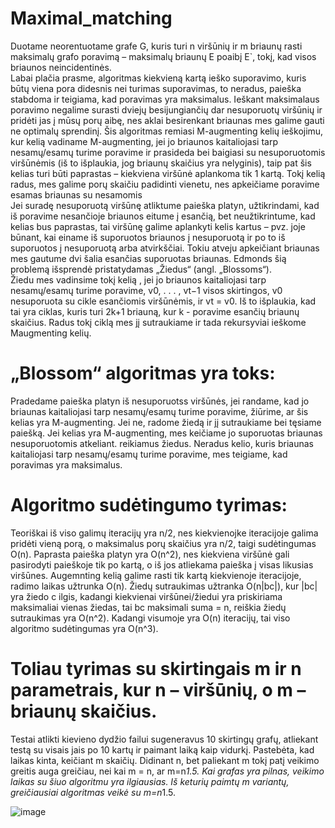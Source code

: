 # Maximal_matching
Duotame neorentuotame grafe G, kuris turi n viršūnių ir m briaunų rasti maksimalų grafo poravimą – maksimalų briaunų E poaibį E`, tokį, kad visos briaunos neincidentinės.  
Labai plačia prasme, algoritmas kiekvieną kartą ieško suporavimo, kuris būtų viena pora didesnis nei turimas suporavimas, to neradus, paieška stabdoma ir teigiama, kad poravimas yra maksimalus. Ieškant maksimalaus poravimo negalime surasti dviejų besijungiančių dar nesuporuotų viršūnių ir pridėti jas į mūsų porų aibę, nes aklai besirenkant briaunas mes galime gauti ne optimalų sprendinį. Šis algoritmas remiasi M-augmenting kelių ieškojimu, kur kelią vadiname M-augmenting, jei jo briaunos kaitaliojasi tarp nesamų/esamų turime poravime ir prasideda bei baigiasi su nesuporuotomis viršūnėmis (iš to išplaukia, jog briaunų skaičius yra nelyginis), taip pat šis kelias turi būti paprastas – kiekviena viršūnė aplankoma tik 1 kartą. Tokį kelią radus, mes galime porų skaičiu padidinti vienetu, nes apkeičiame poravime esamas briaunas su nesamomis  
Jei suradę nesuporuotą viršūnę atliktume paieška platyn, užtikrindami, kad iš poravime nesančioje briaunos eitume į esančią, bet neužtikrintume, kad kelias bus paprastas, tai viršūnę galime aplankyti kelis kartus – pvz. joje būnant, kai einame iš suporuotos briaunos į nesuporuotą ir po to iš suporuotos į nesuporuotą arba atvirkščiai. Tokiu atveju apkeičiant briaunas mes gautume dvi šalia esančias suporuotas briaunas. Edmonds šią problemą išsprendė pristatydamas „Žiedus“ (angl. „Blossoms“).  
Žiedu mes vadinsime tokį kelią , jei jo briaunos kaitaliojasi tarp nesamų/esamų turime poravime, v0, . . . , vt−1 visos skirtingos, v0 nesuporuota su cikle esančiomis viršūnėmis, ir vt = v0. Iš to išplaukia, kad tai yra ciklas, kuris turi 2k+1 briauną, kur k - poravime esančių briaunų skaičius. Radus tokį ciklą mes jį sutraukiame ir tada rekursyviai ieškome Maugmenting kelių.  
# „Blossom“ algoritmas yra toks: 
Pradedame paieška platyn iš nesuporuotss viršūnės, jei randame, kad jo briaunas kaitaliojasi tarp nesamų/esamų turime poravime, žiūrime, ar šis kelias yra M-augmenting. Jei ne, radome žiedą ir jį sutraukiame bei tęsiame paiešką. Jei kelias yra M-augmenting, mes keičiame jo suporuotas briaunas nesuporuotomis atkeliant. reikiamus žiedus. Neradus kelio, kuris briaunas kaitaliojasi tarp nesamų/esamų turime poravime, mes teigiame, kad poravimas yra maksimalus.  
# Algoritmo sudėtingumo tyrimas: 
Teoriškai iš viso galimų iteracijų yra n/2, nes kiekvienojke iteracijoje galima pridėti vieną porą, o maksimalus porų skaičius yra n/2, taigi sudėtingumas O(n). Paprasta paieška platyn yra O(n^2), nes kiekviena viršūnė gali pasirodyti paieškoje tik po kartą, o iš jos atliekama paieška į visas likusias viršūnes. Augemnting kelią galime rasti tik kartą kiekvienoje iteracijoje, radimo laikas užtrunka O(n). Žiedų sutraukimas užtranka O(n|bc|), kur |bc| yra žiedo c ilgis, kadangi kiekvienai viršūnei/žiedui yra priskiriama maksimaliai vienas žiedas, tai bc maksimali suma = n, reiškia žiedų sutraukimas yra O(n^2). Kadangi visumoje yra O(n) iteracijų, tai viso algoritmo sudėtingumas yra O(n^3).
# Toliau tyrimas su skirtingais m ir n parametrais, kur n – viršūnių, o m – briaunų skaičius. 
Testai atlikti kievieno dydžio failui sugeneravus 10 skirtingų grafų, atliekant testą su visais jais po 10 kartų ir paimant laiką kaip vidurkį. 
Pastebėta, kad laikas kinta, keičiant m skaičių. Didinant n, bet paliekant m tokį patį veikimo greitis auga greičiau, nei kai m = n, ar m=n*1.5. Kai grafas yra pilnas, veikimo laikas su šiuo algoritmu yra ilgiausias. Iš keturių paimtų m variantų, greičiausiai algoritmas veikė su m=n*1.5. 

![image](https://github.com/jurgisad/Maximal_matching/assets/144427804/32208588-ff47-4652-b616-4e90e6d67de4)

